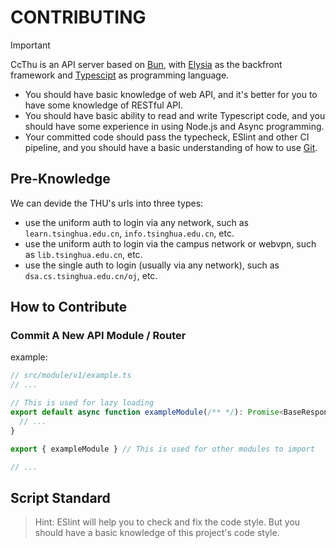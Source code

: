 # CONTRIBUTING

> [!IMPORTANT]
> CcThu is an API server based on [Bun](https://bun.sh), with [Elysia](https://elysiajs.com) as the backfront framework and [Typescipt](https://www.typescriptlang.org) as programming language.

- You should have basic knowledge of web API, and it's better for you to have some knowledge of RESTful API.
- You should have basic ability to read and write Typescript code, and you should have some experience in using Node.js and Async programming.
- Your committed code should pass the typecheck, ESlint and other CI pipeline, and you should have a basic understanding of how to use [Git](https://git-scm.com).

## Pre-Knowledge

We can devide the THU's urls into three types:

- use the uniform auth to login via any network, such as `learn.tsinghua.edu.cn`, `info.tsinghua.edu.cn`, etc.
- use the uniform auth to login via the campus network or webvpn, such as `lib.tsinghua.edu.cn`, etc.
- use the single auth to login (usually via any network), such as `dsa.cs.tsinghua.edu.cn/oj`, etc.

<!-- ## Design Philosophy

对于不常更新的公共数据，我们采取直接在服务器上缓存的方式，并定期自动更新。 -->

## How to Contribute

### Commit A New API Module / Router

example:

```ts
// src/module/v1/example.ts
// ...

// This is used for lazy loading
export default async function exampleModule(/** */): Promise<BaseResponse<T>> {
  // ...
}

export { exampleModule } // This is used for other modules to import

// ...
```

## Script Standard

> Hint: ESlint will help you to check and fix the code style. But you should have a basic knowledge of this project's code style.
